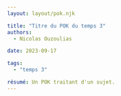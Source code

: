 ```yaml
---
layout: layout/pok.njk

title: "Titre du POK du temps 3"
authors:
  - Nicolas Ouzoulias

date: 2023-09-17

tags: 
  - "temps 3"

résumé: Un POK traitant d'un sujet.
---
```

